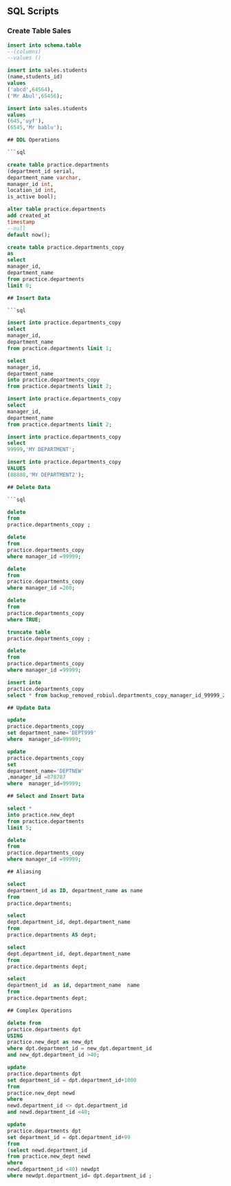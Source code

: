## SQL Scripts

### Create Table Sales
```sql
insert into schema.table
--(columns)
--values ()

insert into sales.students 
(name,students_id)
values 
('abcd',64564),
('Mr Abul',65456);

insert into sales.students 
values 
(645,'uyf'),
(6545,'Mr bablu');

## DDL Operations

```sql

create table practice.departments
(department_id serial,
department_name varchar,
manager_id int,
location_id int,
is_active bool);

alter table practice.departments 
add created_at 
timestamp 
--null 
default now();

create table practice.departments_copy 
as 
select
manager_id, 
department_name 
from practice.departments 
limit 0;

## Insert Data

```sql

insert into practice.departments_copy 
select
manager_id, 
department_name 
from practice.departments limit 1;

select
manager_id, 
department_name 
into practice.departments_copy 
from practice.departments limit 2;

insert into practice.departments_copy 
select
manager_id, 
department_name 
from practice.departments limit 2;

insert into practice.departments_copy 
select 
99999,'MY DEPARTMENT';

insert into practice.departments_copy 
VALUES
(88888,'MY DEPARTMENT2');

## Delete Data

```sql

delete 
from 
practice.departments_copy ;

delete 
from 
practice.departments_copy 
where manager_id =99999;

delete 
from 
practice.departments_copy 
where manager_id =200;

delete 
from 
practice.departments_copy 
where TRUE;

truncate table 
practice.departments_copy ;

delete 
from 
practice.departments_copy 
where manager_id =99999;

insert into 
practice.departments_copy 
select * from backup_removed_robiul.departments_copy_manager_id_99999_20230901_10_2pm ;

## Update Data

update 
practice.departments_copy 
set department_name='DEPT999'
where  manager_id=99999;

update 
practice.departments_copy 
set 
department_name='DEPTNEW'
,manager_id =878787
where  manager_id=99999;

## Select and Insert Data

select * 
into practice.new_dept 
from practice.departments 
limit 5;

delete 
from 
practice.departments_copy 
where manager_id =99999;

## Aliasing

select 
department_id as ID, department_name as name 
from 
practice.departments;

select 
dept.department_id, dept.department_name 
from 
practice.departments AS dept;

select 
dept.department_id, dept.department_name 
from 
practice.departments dept;

select 
department_id  as id, department_name  name 
from 
practice.departments dept;

## Complex Operations

delete from 
practice.departments dpt  
USING 
practice.new_dept as new_dpt  
where dpt.department_id = new_dpt.department_id 
and new_dpt.department_id >40;

update 
practice.departments dpt  
set department_id = dpt.department_id+1000
from 
practice.new_dept newd
where 
newd.department_id <> dpt.department_id 
and newd.department_id <40;

update 
practice.departments dpt  
set department_id = dpt.department_id+99
from 
(select newd.department_id
from practice.new_dept newd
where 
newd.department_id <40) newdpt
where newdpt.department_id= dpt.department_id ;




